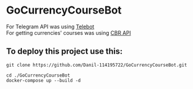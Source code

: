 # GoCurrencyCourseBot


For Telegram API was using [Telebot](https://github.com/tucnak/telebot)
<br>
For getting currencies' courses was using [CBR API](https://www.cbr.ru/development/SXML/)


## To deploy this project use this:

```shell
git clone https://github.com/Danil-114195722/GoCurrencyCourseBot.git

cd ./GoCurrencyCourseBot
docker-compose up --build -d
```
